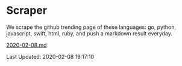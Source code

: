 # Scraper

We scrape the github trending page of these languages: go, python, javascript, swift, html, ruby, and push a markdown result everyday.

[2020-02-08.md](https://github.com/henson/Scraper/blob/master/2020-02-08.md)

Last Updated: 2020-02-08 19:17:10